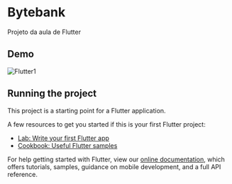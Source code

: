 # Bytebank

Projeto da aula de Flutter

## Demo

![Flutter1](https://user-images.githubusercontent.com/19656249/110573488-1d9f5680-813a-11eb-9d8d-dbd7704ac517.gif)


## Running the project

This project is a starting point for a Flutter application.

A few resources to get you started if this is your first Flutter project:

- [Lab: Write your first Flutter app](https://flutter.dev/docs/get-started/codelab)
- [Cookbook: Useful Flutter samples](https://flutter.dev/docs/cookbook)

For help getting started with Flutter, view our
[online documentation](https://flutter.dev/docs), which offers tutorials,
samples, guidance on mobile development, and a full API reference.
